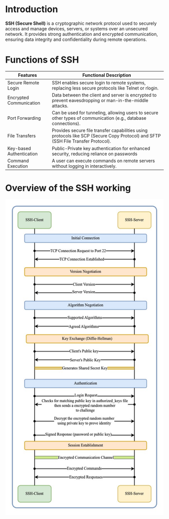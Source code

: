 # Introduction
**SSH (Secure Shell)** is a cryptographic network protocol used to securely access and manage devices, servers, or systems over an unsecured network. It provides strong authentication and encrypted communication, ensuring data integrity and confidentiality during remote operations.
# Functions of SSH

| Features                 | Functional Description                                                                                                            |
| ------------------------ | --------------------------------------------------------------------------------------------------------------------------------- |
| Secure Remote Login      | SSH enables secure login to remote systems, replacing less secure protocols like Telnet or rlogin.                                |
| Encrypted Communication  | Data between the client and server is encrypted to prevent eavesdropping or man-in-the-middle attacks.                            |
| Port Forwarding          | Can be used for tunneling, allowing users to secure other types of communication (e.g., database connections).                    |
| File Transfers           | Provides secure file transfer capabilities using protocols like SCP (Secure Copy Protocol) and SFTP (SSH File Transfer Protocol). |
| Key-based Authentication | Public-Private key authentication for enhanced security, reducing reliance on passwords                                           |
| Command Execution        | A user can execute commands on remote servers without logging in interactively.                                                   |
# Overview of the SSH working
![working-steps](../Images/SSH-Working.jpg)